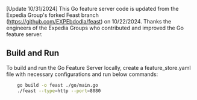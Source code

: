 [Update 10/31/2024] This Go feature server code is updated from the Expedia Group's forked Feast branch (https://github.com/EXPEbdodla/feast) on 10/22/2024. Thanks the engineers of the Expedia Groups who contributed and improved the Go feature server.  


## Build and Run
To build and run the Go Feature Server locally, create a feature_store.yaml file with necessary configurations and run below commands:

```bash
    go build -o feast ./go/main.go
    ./feast --type=http --port=8080
```
